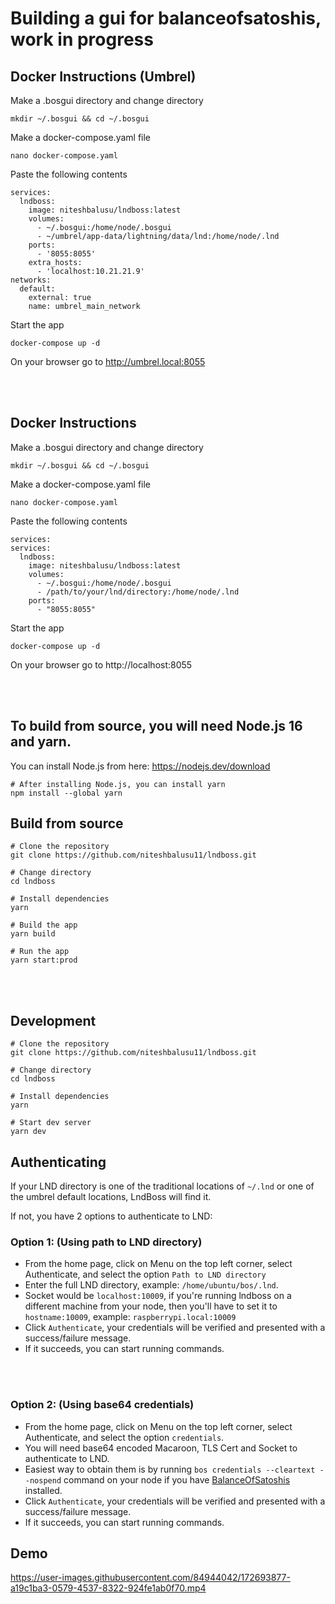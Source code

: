 <h1>Building a gui for balanceofsatoshis, work in progress</h1>

## Docker Instructions (Umbrel)

Make a .bosgui directory and change directory
```
mkdir ~/.bosgui && cd ~/.bosgui
```

Make a docker-compose.yaml file
```
nano docker-compose.yaml
```

Paste the following contents
```
services:
  lndboss:
    image: niteshbalusu/lndboss:latest
    volumes:
      - ~/.bosgui:/home/node/.bosgui
      - ~/umbrel/app-data/lightning/data/lnd:/home/node/.lnd
    ports:
      - '8055:8055'
    extra_hosts:
      - 'localhost:10.21.21.9'
networks:
  default:
    external: true
    name: umbrel_main_network
```

Start the app
```
docker-compose up -d
```
On your browser go to http://umbrel.local:8055

<br></br>
## Docker Instructions

Make a .bosgui directory and change directory
```
mkdir ~/.bosgui && cd ~/.bosgui
```

Make a docker-compose.yaml file
```
nano docker-compose.yaml
```

Paste the following contents
```
services:
services:
  lndboss:
    image: niteshbalusu/lndboss:latest
    volumes:
      - ~/.bosgui:/home/node/.bosgui
      - /path/to/your/lnd/directory:/home/node/.lnd
    ports:
      - "8055:8055"
```

Start the app
```
docker-compose up -d
```
On your browser go to http://localhost:8055

<br></br>
## To build from source, you will need Node.js 16 and yarn.

You can install Node.js from here:
https://nodejs.dev/download

```
# After installing Node.js, you can install yarn
npm install --global yarn
```

## Build from source

```
# Clone the repository
git clone https://github.com/niteshbalusu11/lndboss.git

# Change directory
cd lndboss

# Install dependencies
yarn

# Build the app
yarn build

# Run the app
yarn start:prod
```

<br></br>
## Development

```
# Clone the repository
git clone https://github.com/niteshbalusu11/lndboss.git

# Change directory
cd lndboss

# Install dependencies
yarn

# Start dev server
yarn dev
```

## Authenticating

If your LND directory is one of the traditional locations of `~/.lnd` or one of the umbrel default locations, LndBoss will find it.

If not, you have 2 options to authenticate to LND:

### Option 1: (Using path to LND directory)

- From the home page, click on Menu on the top left corner, select Authenticate, and select the option `Path to LND directory`
-  Enter the full LND directory, example: `/home/ubuntu/bos/.lnd`. 
- Socket would be `localhost:10009`, if you're running lndboss on a different machine from your node, then you'll have to set it to `hostname:10009`, example: `raspberrypi.local:10009`
- Click `Authenticate`, your credentials will be verified and presented with a success/failure message.
- If it succeeds, you can start running commands.

<br></br>

### Option 2: (Using base64 credentials)

- From the home page, click on Menu on the top left corner, select Authenticate, and select the option `credentials`.
- You will need base64 encoded Macaroon, TLS Cert and Socket to authenticate to LND.
- Easiest way to obtain them is by running `bos credentials --cleartext --nospend` command on your node if you have [BalanceOfSatoshis](https://github.com/alexbosworth/balanceofsatoshis) installed.
- Click `Authenticate`, your credentials will be verified and presented with a success/failure message.
- If it succeeds, you can start running commands.

## Demo

https://user-images.githubusercontent.com/84944042/172693877-a19c1ba3-0579-4537-8322-924fe1ab0f70.mp4



